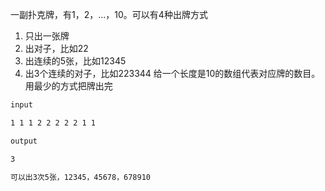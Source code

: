 一副扑克牌，有1，2，...，10。可以有4种出牌方式
1. 只出一张牌
2. 出对子，比如22
3. 出连续的5张，比如12345
4. 出3个连续的对子，比如223344
给一个长度是10的数组代表对应牌的数目。用最少的方式把牌出完

```bash
input

1 1 1 2 2 2 2 2 1 1

output 

3

可以出3次5张，12345，45678，678910

```